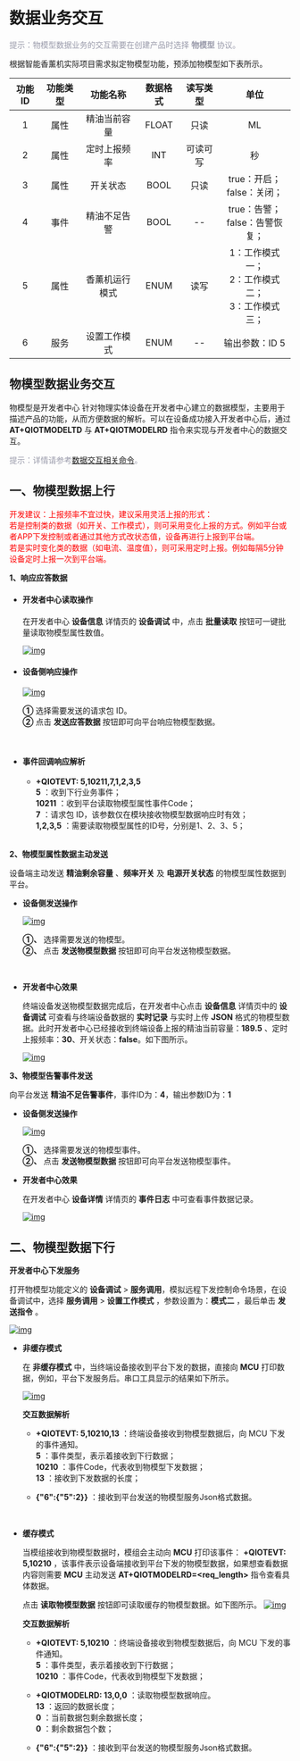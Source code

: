 # 数据业务交互

<span style='color:#999AAA'>提示：物模型数据业务的交互需要在创建产品时选择 __物模型__ 协议。 </span>

根据智能香薰机实际项目需求拟定物模型功能，预添加物模型如下表所示。

|功能ID| 功能类型 |   功能名称   | 数据格式 | 读写类型 |                             单位                              |
|:------:| :------: | :----------: | :------: | :------: | :-----------------------------------------------------------: |
|1|   属性   | 精油当前容量 |  FLOAT   |   只读   |                              ML                               |
|2|   属性   | 定时上报频率 |   INT    | 可读可写 |                              秒                               |
|3|   属性   |   开关状态   |   BOOL   |   只读   |                 true：开启；<br>false：关闭；                 |
|4|   事件   | 精油不足告警 |   BOOL   |    --    |              true：告警； <br> false：告警恢复；              |
|5|   属性   | 香薰机运行模式 |   ENUM   |    读写   |            1：工作模式一；<br> 2：工作模式二；<br>3：工作模式三；    |
|6|   服务   | 设置工作模式 |   ENUM   |    --    | 输出参数：ID 5 |

## **物模型数据业务交互**

 物模型是开发者中心 针对物理实体设备在开发者中心建立的数据模型，主要用于描述产品的功能，从而方便数据的解析。可以在设备成功接入开发者中心后，通过 __AT+QIOTMODELTD__ 与 __AT+QIOTMODELRD__ 指令来实现与开发者中心的数据交互。

<span style='color:#999AAA'>提示：详情请参考[数据交互相关命令](/deviceDevelop/DeviceAccessPlan/cellular/AT/API/cellular-at-04)。</span>


## __一、物模型数据上行__

<span style="color:#FF0000">开发建议：上报频率不宜过快，建议采用灵活上报的形式： <br>
若是控制类的数据（如开关、工作模式），则可采用变化上报的方式。例如平台或者APP下发控制或者通过其他方式改状态值，设备再进行上报到平台端。 <br>
若是实时变化类的数据（如电流、温度值），则可采用定时上报。例如每隔5分钟设备定时上报一次到平台端。</span>

__1、响应应答数据__ 

* #### __开发者中心读取操作__

	在开发者中心 __设备信息__ 详情页的 __设备调试__ 中，点击 __批量读取__ 按钮可一键批量读取物模型属性数值。
	
	<a data-fancybox title="img" href="/zh/deviceDevelop/develop/speediness/resource/AT/Speediness-AT-12.png">![img](/zh/deviceDevelop/develop/speediness/resource/AT/Speediness-AT-12.png)</a>
		


* #### __设备侧响应操作__

	<a data-fancybox title="img" href="/zh/deviceDevelop/develop/speediness/resource/AT/Speediness-AT-13.png">![img](/zh/deviceDevelop/develop/speediness/resource/AT/Speediness-AT-13.png)</a>

	__①__ 选择需要发送的请求包 ID。<br>
	__②__ 点击 __发送应答数据__ 按钮即可向平台响应物模型数据。

<br>

* ####   __事件回调响应解析__

  * __+QIOTEVT: 5,10211,7,1,2,3,5__<br>
	__5__ ：收到下行业务事件；<br>
	__10211__ ：收到平台读取物模型属性事件Code；<br>
	__7__ ：请求包 ID，该参数仅在模块接收物模型数据响应时有效；<br>
	__1,2,3,5__ ：需要读取物模型属性的ID号，分别是1、2、3、5；

  <br>


__2、物模型属性数据主动发送__

设备端主动发送 __精油剩余容量__ 、__频率开关__ 及 __电源开关状态__ 的物模型属性数据到平台。

* __设备侧发送操作__

	<a data-fancybox title="img" href="/zh/deviceDevelop/develop/speediness/resource/AT/Speediness-AT-14.png">![img](/zh/deviceDevelop/develop/speediness/resource/AT/Speediness-AT-14.png)</a>
	
	__①、__ 选择需要发送的物模型。	<br>
	__②、__ 点击 __发送物模型数据__ 按钮即可向平台发送物模型数据。
	
	<br>


*  __开发者中心效果__

	终端设备发送物模型数据完成后，在开发者中心点击 __设备信息__ 详情页中的 __设备调试__ 可查看与终端设备数据的 __实时记录__ 与实时上传 __JSON__ 格式的物模型数据。此时开发者中心已经接收到终端设备上报的精油当前容量：__189.5__ 、定时上报频率：__30__、开关状态：__false__。如下图所示。
	
	<a data-fancybox title="img" href="/zh/deviceDevelop/develop/speediness/resource/AT/Speediness-AT-15.png">![img](/zh/deviceDevelop/develop/speediness/resource/AT/Speediness-AT-15.png)</a>


__3、物模型告警事件发送__

向平台发送 __精油不足告警事件__，事件ID为：__4__，输出参数ID为：__1__ 

* __设备侧发送操作__

	<a data-fancybox title="img" href="/zh/deviceDevelop/develop/speediness/resource/AT/Speediness-AT-16.png">![img](/zh/deviceDevelop/develop/speediness/resource/AT/Speediness-AT-16.png)</a>

	__①、__ 选择需要发送的物模型事件。	<br>
	__②、__ 点击 __发送物模型数据__ 按钮即可向平台发送物模型事件。
	<br>

*  __开发者中心效果__

	在开发者中心 __设备详情__ 详情页的 __事件日志__ 中可查看事件数据记录。
	
	<a data-fancybox title="img" href="/zh/deviceDevelop/develop/speediness/resource/AT/Speediness-AT-17.png">![img](/zh/deviceDevelop/develop/speediness/resource/AT/Speediness-AT-17.png)</a>

## __二、物模型数据下行__

__开发者中心下发服务__

打开物模型功能定义的 __设备调试__ > __服务调用__，模拟远程下发控制命令场景，在设备调试中，选择 __服务调用__ > __设置工作模式__ ，参数设置为：__模式二__ ，最后单击 __发送指令__ 。

<a data-fancybox title="img" href="/zh/deviceDevelop/develop/speediness/resource/AT/Speediness-AT-18.png">![img](/zh/deviceDevelop/develop/speediness/resource/AT/Speediness-AT-18.png)</a>

* __非缓存模式__ 

	在 __非缓存模式__ 中，当终端设备接收到平台下发的数据，直接向 __MCU__ 打印数据，例如，平台下发服务后。串口工具显示的结果如下所示。

	<a data-fancybox title="img" href="/zh/deviceDevelop/develop/speediness/resource/AT/Speediness-AT-19.png">![img](/zh/deviceDevelop/develop/speediness/resource/AT/Speediness-AT-19.png)</a>

	__交互数据解析__	

	* __+QIOTEVT: 5,10210,13__ ：终端设备接收到物模型数据后，向 MCU 下发的事件通知。<br>
		__5__ ：事件类型，表示着接收到下行数据；<br>
		__10210__ ：事件Code，代表收到物模型下发数据；<br>
		__13__ ：接收到下发数据的长度；<br>

	* __{"6":{"5":2}}__ ：接收到平台发送的物模型服务Json格式数据。

	<br>

* __缓存模式__

	当模组接收到物模型数据时，模组会主动向 __MCU__ 打印该事件： __+QIOTEVT: 5,10210__ ，该事件表示设备端接收到平台下发的物模型数据，如果想查看数据内容则需要 __MCU__ 主动发送 __AT+QIOTMODELRD=\<req_length\>__ 指令查看具体数据。

	点击 __读取物模型数据__ 按钮即可读取缓存的物模型数据。如下图所示。
	<a data-fancybox title="img" href="/zh/deviceDevelop/develop/speediness/resource/AT/Speediness-AT-20.png">![img](/zh/deviceDevelop/develop/speediness/resource/AT/Speediness-AT-20.png)</a>

	__交互数据解析__

	* __+QIOTEVT: 5,10210__  ：终端设备接收到物模型数据后，向 MCU 下发的事件通知。<br>
		__5__ ：事件类型，表示着接收到下行数据；<br>
		__10210__ ：事件Code，代表收到物模型下发数据；<br>

	* __+QIOTMODELRD: 13,0,0__ ：读取物模型数据响应。<br>
		__13__ ：返回的数据长度；<br>
		__0__ ：当前数据包剩余数据长度；<br>
		__0__ ：剩余数据包个数；<br>

	* __{"6":{"5":2}}__ ：接收到平台发送的物模型服务Json格式数据。


<br>

